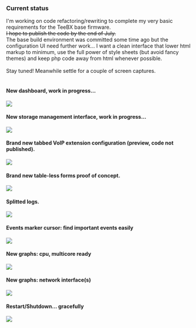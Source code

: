 ### Current status ###

I'm working on code refactoring/rewriting to complete my very basic requirements for the TeeBX base firmware.<br>
<del>I hope to publish the code by the end of July.</del><br>
The base build environment was committed some time ago but the configuration UI need further work... I want a clean interface that lower html markup to minimum, use the full power of style sheets (but avoid fancy themes) and keep php code away from html whenever possible.<br>
<br>
Stay tuned! Meanwhile settle for a couple of screen captures.<br>
<br>
<h4>New dashboard, work in progress...</h4>
<img src='http://teebx.googlecode.com/svn/wiki/dashboard_svn363.png' />
<h4>New storage management interface, work in progress...</h4>
<img src='http://teebx.googlecode.com/svn/wiki/storage_svn363.png' />
<h4>Brand new tabbed VoIP extension configuration (preview, code not published).</h4>
<img src='http://teebx.googlecode.com/svn/wiki/TeeBX-ip-exten-config-priv_svn156.png' />
<h4>Brand new table-less forms proof of concept.</h4>
<img src='http://teebx.googlecode.com/svn/wiki/TeeBX-form-proof-priv_svn103.png' />
<h4>Splitted logs.</h4>
<img src='http://teebx.googlecode.com/svn/wiki/TeeBX-preview-priv_svn94.png' />
<h4>Events marker cursor: find important events easily</h4>
<img src='http://teebx.googlecode.com/svn/wiki/log_markers_svn363.png' />
<h4>New graphs: cpu, multicore ready</h4>
<img src='http://teebx.googlecode.com/svn/wiki/cpuload_svn363.png' />
<h4>New graphs: network interface(s)</h4>
<img src='http://teebx.googlecode.com/svn/wiki/networkload_svn363.png' />
<h4>Restart/Shutdown... gracefully</h4>
<img src='http://teebx.googlecode.com/svn/wiki/shutdown_svn363.png' />